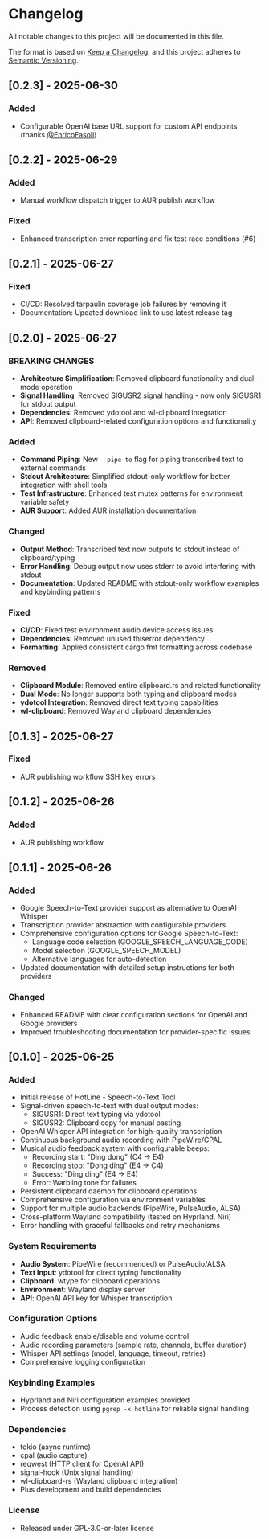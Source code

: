 # Changelog

All notable changes to this project will be documented in this file.

The format is based on [Keep a Changelog](https://keepachangelog.com/en/1.0.0/),
and this project adheres to [Semantic Versioning](https://semver.org/spec/v2.0.0.html).

## [0.2.3] - 2025-06-30

### Added
- Configurable OpenAI base URL support for custom API endpoints (thanks [@EnricoFasoli](https://github.com/EnricoFasoli))

## [0.2.2] - 2025-06-29

### Added
- Manual workflow dispatch trigger to AUR publish workflow

### Fixed
- Enhanced transcription error reporting and fix test race conditions (#6)

## [0.2.1] - 2025-06-27

### Fixed
- CI/CD: Resolved tarpaulin coverage job failures by removing it
- Documentation: Updated download link to use latest release tag

## [0.2.0] - 2025-06-27

### BREAKING CHANGES
- **Architecture Simplification**: Removed clipboard functionality and dual-mode operation
- **Signal Handling**: Removed SIGUSR2 signal handling - now only SIGUSR1 for stdout output
- **Dependencies**: Removed ydotool and wl-clipboard integration
- **API**: Removed clipboard-related configuration options and functionality

### Added
- **Command Piping**: New `--pipe-to` flag for piping transcribed text to external commands
- **Stdout Architecture**: Simplified stdout-only workflow for better integration with shell tools
- **Test Infrastructure**: Enhanced test mutex patterns for environment variable safety
- **AUR Support**: Added AUR installation documentation

### Changed
- **Output Method**: Transcribed text now outputs to stdout instead of clipboard/typing
- **Error Handling**: Debug output now uses stderr to avoid interfering with stdout
- **Documentation**: Updated README with stdout-only workflow examples and keybinding patterns

### Fixed
- **CI/CD**: Fixed test environment audio device access issues
- **Dependencies**: Removed unused thiserror dependency
- **Formatting**: Applied consistent cargo fmt formatting across codebase

### Removed
- **Clipboard Module**: Removed entire clipboard.rs and related functionality
- **Dual Mode**: No longer supports both typing and clipboard modes
- **ydotool Integration**: Removed direct text typing capabilities
- **wl-clipboard**: Removed Wayland clipboard dependencies

## [0.1.3] - 2025-06-27

### Fixed
- AUR publishing workflow SSH key errors

## [0.1.2] - 2025-06-26

### Added
- AUR publishing workflow

## [0.1.1] - 2025-06-26

### Added
- Google Speech-to-Text provider support as alternative to OpenAI Whisper
- Transcription provider abstraction with configurable providers
- Comprehensive configuration options for Google Speech-to-Text:
  - Language code selection (GOOGLE_SPEECH_LANGUAGE_CODE)
  - Model selection (GOOGLE_SPEECH_MODEL) 
  - Alternative languages for auto-detection
- Updated documentation with detailed setup instructions for both providers

### Changed
- Enhanced README with clear configuration sections for OpenAI and Google providers
- Improved troubleshooting documentation for provider-specific issues

## [0.1.0] - 2025-06-25

### Added
- Initial release of HotLine - Speech-to-Text Tool
- Signal-driven speech-to-text with dual output modes:
  - SIGUSR1: Direct text typing via ydotool 
  - SIGUSR2: Clipboard copy for manual pasting
- OpenAI Whisper API integration for high-quality transcription
- Continuous background audio recording with PipeWire/CPAL
- Musical audio feedback system with configurable beeps:
  - Recording start: "Ding dong" (C4 → E4)
  - Recording stop: "Dong ding" (E4 → C4)
  - Success: "Ding ding" (E4 → E4)
  - Error: Warbling tone for failures
- Persistent clipboard daemon for clipboard operations
- Comprehensive configuration via environment variables
- Support for multiple audio backends (PipeWire, PulseAudio, ALSA)
- Cross-platform Wayland compatibility (tested on Hyprland, Niri)
- Error handling with graceful fallbacks and retry mechanisms

### System Requirements
- **Audio System**: PipeWire (recommended) or PulseAudio/ALSA
- **Text Input**: ydotool for direct typing functionality
- **Clipboard**: wtype for clipboard operations
- **Environment**: Wayland display server
- **API**: OpenAI API key for Whisper transcription

### Configuration Options
- Audio feedback enable/disable and volume control
- Audio recording parameters (sample rate, channels, buffer duration)
- Whisper API settings (model, language, timeout, retries)
- Comprehensive logging configuration

### Keybinding Examples
- Hyprland and Niri configuration examples provided
- Process detection using `pgrep -x hotline` for reliable signal handling

### Dependencies
- tokio (async runtime)
- cpal (audio capture)
- reqwest (HTTP client for OpenAI API)
- signal-hook (Unix signal handling)
- wl-clipboard-rs (Wayland clipboard integration)
- Plus development and build dependencies

### License
- Released under GPL-3.0-or-later license